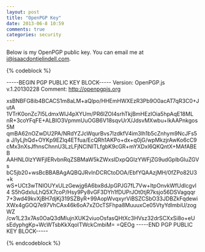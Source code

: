 ```yaml
---
layout: post
title: "OpenPGP Key"
date: 2013-06-8 10:59
comments: true
categories: security
---
```


Below is my OpenPGP public key. You can email me at <a href='mailto:i@isaacdontjelindell.com'>i@isaacdontjelindell.com</a>.

{% codeblock %}

-----BEGIN PGP PUBLIC KEY BLOCK-----
Version: OpenPGP.js v.1.20130228
Comment: http://openpgpjs.org

xsBNBFG8ib4BCACS1m8aLM+aQlpo/HHEmHWXEzR3Pb9O0acAT7qR3C0+JutA
1VTrK0onZc7I5LdmxWIJ4pXYUm/PR6lZOI4srhTkjBmHEzIOia5hpAqE18ML
nR+3coYFqFE+ALBIO3VpmmUuOGB6V18sqvUrX/JdsvMXwbu+IkAAPnkgos5M
qmBA62nOZwDU2PA/NRdYZJcWqurBvs7lzdkfV4im3lh1b5cZnhym9NcJFs5a
J/lyLjhQd+OYKp9EZlq4ETfua/EcQRh1AKPo+dx+q0jG/wpMkzjrAwKo6cC9
cMx3nXsJfhnsChnnU3LzLFjNCINITLfgbK9cGR+mYXDxI6QKQntX+MAfABEB
AAHNL0lzYWFjIERvbnRqZSBMaW5kZWxsIDxpQGlzYWFjZG9udGplbGluZGVs
bC5jb20+wsBcBBABAgAQBQJRvInDCRCtoDOA/EbfYQAAzjMH/0fZPo82U3+k
wS+UCt3wTNlOUYxULzGewjg6A6bx8dJpGPJG7fL7Vw+ltpOnvkWfUdlcgvl4
S5hGdxluLhQ5X7coP/Hsy9Py8vGF3DYh1fDUPrJOt0tjR7ksjo56DSVagqqr
7+3wd49kvXjBH7djKj319SZByR+99AopWvqxyrViBSZCSbO33JDBZkFqdewi
XWx4gGOQ7e97VhCAx46k6oA7xZOcTSFhpa8MuuuxCe05VtyYdlmbiU/zogWZ
/cw1L23x7As0OaQ3dMIujnXUK2viuoOsfasQHtXc3HVsz32drSCXxSi8o+eU
sEdyphgKp+WcWTsbKkXqoITWckCmbiM=
=QEOg
-----END PGP PUBLIC KEY BLOCK-----

{% endcodeblock %}

